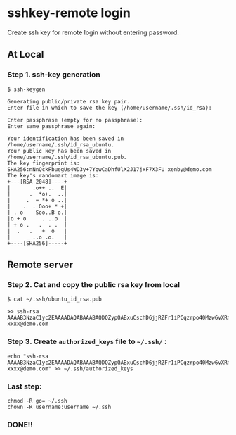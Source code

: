 # sshkey-remote login
Create ssh key for remote login without entering password.

## At Local 
### Step 1. ssh-key generation 
```
$ ssh-keygen

Generating public/private rsa key pair.
Enter file in which to save the key (/home/username/.ssh/id_rsa):

Enter passphrase (empty for no passphrase):
Enter same passphrase again:

Your identification has been saved in /home/username/.ssh/id_rsa_ubuntu.
Your public key has been saved in /home/username/.ssh/id_rsa_ubuntu.pub.
The key fingerprint is:
SHA256:nNnQckFbuegUs4WD3y+7YqwCaDhfUlX2J17jxF7X3FU xenby@demo.com
The key's randomart image is:
+---[RSA 2048]----+
|       .o++ ..  E|
|      .  *o+.  ..|
|     .  = *+ o ..|
|    .  . Ooo+ * +|
| . o    Soo..B o.|
|o + o     . ..o  |
| + o .   .  . .  |
|  .   .   +  o   |
|       ..o .o.   |
+----[SHA256]-----+
```

## Remote server

### Step 2. Cat and copy the public rsa key from local 
```
$ cat ~/.ssh/ubuntu_id_rsa.pub 

>> ssh-rsa AAAAB3NzaC1yc2EAAAADAQABAAABAQDOZypQABxuCschD6jjRZFr1iPCqzrpo40Mzw6vXRfPlFwF9QJhLm3YYdtnpVekj9e1Y4kUduM924PAiLgfRw/6AJ1ueDR1BEDLeH8gAV1Cc90oPUvitYItPN8F1HrqiT37GZ3wKWKIFw70NL8Hs6BL61F+LgFmfXQDRyp7IIcyK9rmk24yqLSue/DiSbA0y85E4uvV7ekZD2NXeA9AnKHFe/cy614SQv2NNQCwi2ZRuP25du9xGVv0QvCwrZ4ANJky9V7xlO4dFFHqcNXUPQUm8EeRxySVCdTbenqiEQ3flLVBCCCxvnc7ApHlLNc/CZSpcft96xfGB3qOCrRvjb2/ xxxx@demo.com
```

### Step 3. Create `authorized_keys` file to `~/.ssh/` :
```
echo "ssh-rsa AAAAB3NzaC1yc2EAAAADAQABAAABAQDOZypQABxuCschD6jjRZFr1iPCqzrpo40Mzw6vXRfPlFwF9QJhLm3YYdtnpVekj9e1Y4kUduM924PAiLgfRw/6AJ1ueDR1BEDLeH8gAV1Cc90oPUvitYItPN8F1HrqiT37GZ3wKWKIFw70NL8Hs6BL61F+LgFmfXQDRyp7IIcyK9rmk24yqLSue/DiSbA0y85E4uvV7ekZD2NXeA9AnKHFe/cy614SQv2NNQCwi2ZRuP25du9xGVv0QvCwrZ4ANJky9V7xlO4dFFHqcNXUPQUm8EeRxySVCdTbenqiEQ3flLVBCCCxvnc7ApHlLNc/CZSpcft96xfGB3qOCrRvjb2/ xxxx@demo.com" >> ~/.ssh/authorized_keys
```

### Last step:
```
chmod -R go= ~/.ssh
chown -R username:username ~/.ssh
```

### DONE!!






